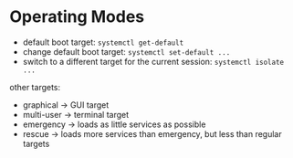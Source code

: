 # Operating Modes

- default boot target: `systemctl get-default`
- change default boot target: `systemctl set-default ...`
- switch to a different target for the current session: `systemctl isolate ...`

other targets:

- graphical -> GUI target
- multi-user -> terminal target
- emergency -> loads as little services as possible
- rescue -> loads more services than emergency, but less than regular targets
